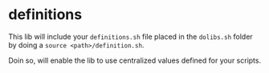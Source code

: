 # definitions

This lib will include your `definitions.sh` file placed in the `dolibs.sh` folder by doing a ```source <path>/definition.sh```. 

Doin so, will enable the lib to use centralized values defined for your scripts.




